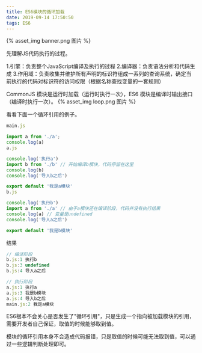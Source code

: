 ```yaml
---
title: ES6模块的循环加载
date: 2019-09-14 17:50:50
tags: ES6
---
```


{% asset_img banner.png 图片 %}

<!-- more -->

先理解JS代码执行的过程。

1.引擎：负责整个JavaScript编译及执行的过程
2.编译器：负责语法分析和代码生成
3.作用域：负责收集并维护所有声明的标识符组成一系列的查询系统，确定当前执行的代码对标识符的访问权限（根据名称查找变量的一套规则）


CommonJS 模块是运行时加载（运行时执行一次），ES6 模块是编译时输出接口（编译时执行一次）。
{% asset_img loop.png 图片 %}


看看下面一个循环引用的例子。


```js
main.js

import a from './a';
console.log(a)
a.js

console.log('执行a')
import b from './b' // 开始编译b模块，代码停留在这里
console.log(b)
console.log('导入b之后')

export default '我是a模块'
b.js

console.log('执行b')
import a from './a' // 由于a模块还在编译阶段，代码并没有执行结果
console.log(a) // 变量是undefined
console.log('导入a之后')

export default '我是b模块'
```

结果
```js
// 编译阶段
b.js:1 执行b
b.js:3 undefined
b.js:4 导入a之后

// 执行阶段
a.js:1 执行a
a.js:3 我是b模块
a.js:4 导入b之后
main.js:2 我是a模块
```

ES6根本不会关心是否发生了"循环引用"，只是生成一个指向被加载模块的引用，需要开发者自己保证，取值的时候能够取到值。



模块的循环引用本身不会造成代码报错，只是取值的时候可能无法取到值，可以通过一些逻辑判断处理即可。
